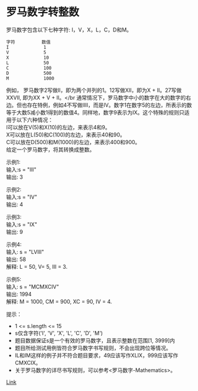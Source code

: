 <h1>罗马数字转整数</h1>

罗马数字包含以下七种字符: I，V，X，L，C，D和M。</br>

    字符          数值
    I             1
    V             5
    X             10
    L             50
    C             100
    D             500
    M             1000

例如， 罗马数字2写做II，即为两个并列的1。12写做XII，即为X + II。27写做XXVII, 即为XX + V + II。</br
通常情况下，罗马数字中小的数字在大的数字的右边。但也存在特例，例如4不写做IIII，而是IV。数字1在数字5的左边，所表示的数等于大数5减小数1得到的数值4。同样地，数字9表示为IX。这个特殊的规则只适用于以下六种情况：</br>
I可以放在V(5)和X(10)的左边，来表示4和9。</br>
X可以放在L(50)和C(100)的左边，来表示40和90。</br>
C可以放在D(500)和M(1000)的左边，来表示400和900。</br>
给定一个罗马数字，将其转换成整数。</br>

示例1:</br>
输入:s = "III"</br>
输出: 3</br>

示例2:</br>
输入:s = "IV"</br>
输出: 4</br>

示例3:</br>
输入:s = "IX"</br>
输出: 9</br>

示例4:</br>
输入: s = "LVIII"</br>
输出: 58</br>
解释: L = 50, V= 5, III = 3.</br>

示例5:</br>
输入: s = "MCMXCIV"</br>
输出: 1994</br>
解释: M = 1000, CM = 900, XC = 90, IV = 4.</br>

提示：
- 1 <= s.length <= 15
- s仅含字符('I', 'V', 'X', 'L', 'C', 'D', 'M')
- 题目数据保证s是一个有效的罗马数字，且表示整数在范围[1, 3999]内
- 题目所给测试用例皆符合罗马数字书写规则，不会出现跨位等情况。
- IL和IM这样的例子并不符合题目要求，49应该写作XLIX，999应该写作CMXCIX。
- 关于罗马数字的详尽书写规则，可以参考<罗马数字-Mathematics>。

[Link](https://leetcode-cn.com/problems/roman-to-integer/)